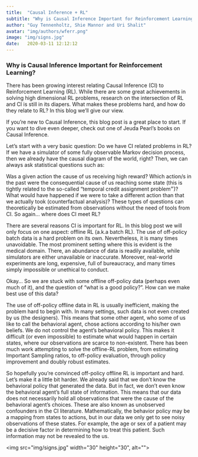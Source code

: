 ```yaml
---
title:  "Causal Inference + RL"
subtitle: "Why is Causal Inference Important for Reinforcement Learning?"
author: "Guy Tennenholtz, Shie Mannor and Uri Shalit"
avatar: "img/authors/wferr.png"
image: "img/signs.jpg"
date:   2020-03-11 12:12:12
---
```


### Why is Causal Inference Important for Reinforcement Learning?

There has been growing interest relating Causal Inference (CI) to Reinforcement Learning (RL). While there are some great achievements in solving high dimensional RL problems, research on the intersection of RL and CI is still in its diapers. What makes these problems hard, and how do they relate to RL? In this blog we’ll give our view.

If you’re new to Causal Inference, this blog post is a great place to start. If you want to dive even deeper, check out one of Jeuda Pearl’s books on Causal Inference.

Let’s start with a very basic question: Do we have CI related problems in RL? If we have a simulator of some fully observable Markov decision process, then we already have the causal diagram of the world, right? Then, we can always ask statistical questions such as:

Was a given action the cause of us receiving high reward?
Which action/s in the past were the consequential cause of us reaching some state (this is tightly related to the so-called “temporal credit assignment problem״)?
What would have happened if we were to take a different action than that we actually took (counterfactual analysis)?
These types of questions can theoretically be estimated from observations without the need of tools from CI. So again… where does CI meet RL?

There are several reasons CI is important for RL. In this blog post we will only focus on one aspect: offline RL (a.k.a batch RL). The use of off-policy batch data is a hard problem on its own. Nevertheless, it is many times unavoidable. The most prominent setting where this is evident is the medical domain. There, an abundance of data is readily available, while simulators are either unavailable or inaccurate. Moreover, real-world experiments are long, expensive, full of bureaucracy, and many times simply impossible or unethical to conduct.

Okay… So we are stuck with some offline off-policy data (perhaps even much of it), and the question of “what is a good policy?”. How can we make best use of this data?

The use of off-policy offline data in RL is usually inefficient, making the problem hard to begin with. In many settings, such data is not even created by us (the designers). This means that some other agent, who some of us like to call the behavioral agent, chose actions according to his/her own beliefs. We do not control the agent’s behavioral policy. This makes it difficult (or even impossible) to estimate what would happen in certain states, where our observations are scarce to non-existent. There has been much work attempting to solve the offline-RL problem, from estimating Important Sampling ratios, to off-policy evaluation, through policy improvement and doubly robust estimates.

So hopefully you’re convinced off-policy offline RL is important and hard. Let’s make it a little bit harder. We already said that we don’t know the behavioral policy that generated the data. But in fact, we don’t even know the behavioral agent’s full state of information. This means that our data does not necessarily hold all observations that were the cause of the behavioral agent’s choices. These are also known as unobserved confounders in the CI literature. Mathematically, the behavior policy may be a mapping from states to actions, but in our data we only get to see noisy observations of these states. For example, the age or sex of a patient may be a decisive factor in determining how to treat this patient. Such information may not be revealed to the us.

<img src="img/signs.jpg" width="30" height="30", alt="">